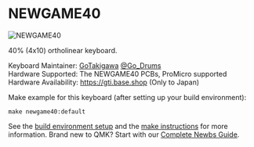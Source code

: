 # NEWGAME40

![NEWGAME40](https://i.imgur.com/HtujXda.jpg)

40% (4x10) ortholinear keyboard.

Keyboard Maintainer:
[GoTakigawa](https://github.com/GoTakigawa)
[@Go_Drums](https://twitter.com/Go_Drums)  
Hardware Supported: The NEWGAME40 PCBs, ProMicro supported  
Hardware Availability: https://gti.base.shop (Only to Japan)

Make example for this keyboard (after setting up your build environment):

    make newgame40:default

See the [build environment setup](https://docs.qmk.fm/#/getting_started_build_tools) and the [make instructions](https://docs.qmk.fm/#/getting_started_make_guide) for more information. Brand new to QMK? Start with our [Complete Newbs Guide](https://docs.qmk.fm/#/newbs).
